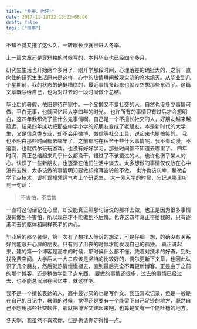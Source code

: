 ```yaml
---
title: "冬天，你好!"
date: 2017-11-18T22:13:22+08:00
draft: false
tags: ["琐事"]
---
```


不知不觉又拖了这么久，一转眼长沙就已进入冬季。

<!--more-->
上一篇文章还是穿短袖的时候写的，本科毕业也已经四个多月。

研究生生活也开始两个多月了，刚开学那段时间，心理落差的确挺大的，之前一直向往的研究生生活原来是这样，心中的热情瞬间被现实浇的冷水熄灭。从毕业到几个星期前，我的状态的确挺糟糕的，最近事情多起来也就没空想那些东西了。这篇文章既写给自己，也为对过去的一段时间做个总结。

毕业后的暑假，依旧是待在家中。一个又懒又不爱社交的人，自然也没多少事情可做。平白无事，也就回忆起大学四年的时光。
也许所有的事情只有过后才会想明白，这四年我都做了些什么鬼事情啊。自己是一个不擅长社交的人，好朋友越来越疏远，结果四年成功把那些中学小学的好朋友变成了老朋友。本是新时代的大学生，又是信息类专业，却不会用微博、微信等社交工具，说起来也挺搞笑的。
我也不明白那些时间都去哪里了，之前都宅在宿舍干些什么事情呢，我不看动漫，不追剧，也就偶尔玩玩游戏，也没有好好学习，那些时间都不知道去哪里了。
四年时间，真正总结起来几乎什么都没干，错过了不该错过的人，也许也伤了某人的心。认识了一些新朋友，也逐渐在他们生活中淡去。太多想做的事情仅仅放在心中没有去做，太多该做的事情明知要做却掩耳盗铃般不做。
也许也该庆幸，稍微自学了点技术，误打误撞凭运气考上个研究生。
大一刚入学的时候，忘记从哪里听到一句话：
>不害怕，不后悔

一直将这句话记在心里，却没能真正照那句话说的那样去做，也正是因为很多事情没有做到不害怕，所以现在才不能做到不后悔。也许这四年真正带给我的，只有逐渐老去的躯体和同样苍老的内心。

毕业后的那个暑假，第一次有了想找人倾诉的想法，可是仔细一想，的确没有关系好到能敞开心扉的朋友。只有到了沮丧的时候才能发现自己的孤独。
真正说起来，建的第一个博客是高中的时候，那时候什么都不懂，凭着对技术的好奇，到处找免费空间。大学后大一大二应该是坚持的比较好的，偶尔更新下文章，也因此认识了几个朋友，然后就热情慢慢褪去，直到最后完全不再更新博客。正是由于之前的那个博客，还是稍微学到了点东西。
要做的事情还很多，过去的事情已经过去，也不能总沉溺在回忆中，就这样吧。

我不是一个擅长表达的人，高中最讨厌的也是写作文。我虽喜欢记录，但是一般是在自己的日记中，暑假的时候，觉得还是要有一个能留下自己足迹的地方，既然自己不想用那些社交软件，那就把博客又建起来吧，也算是又有一个能吐槽的地方。


冬天啊，我虽然不喜欢你，但是也请你走得慢一点。
